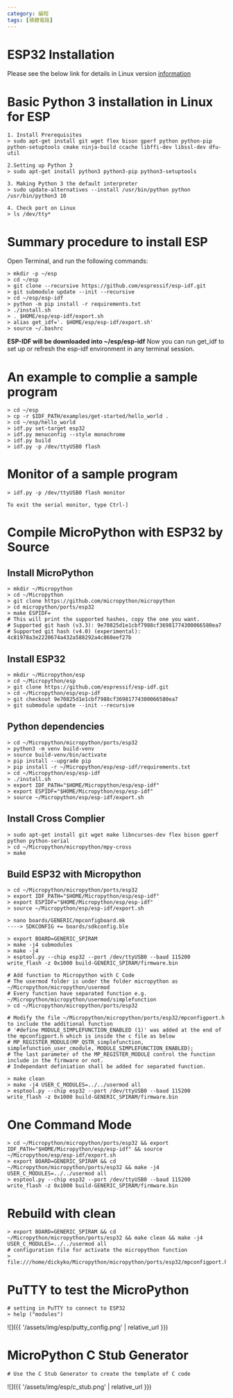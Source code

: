 ```yaml
---
category: 編程 
tags: [積體電路]
---
```


# ESP32 Installation
Please see the below link for details in Linux version [information](https://docs.espressif.com/projects/esp-idf/en/latest/esp32/get-started/linux-setup.html)

# Basic Python 3 installation in Linux for ESP
```
1. Install Prerequisites
> sudo apt-get install git wget flex bison gperf python python-pip python-setuptools cmake ninja-build ccache libffi-dev libssl-dev dfu-util

2.Setting up Python 3 
> sudo apt-get install python3 python3-pip python3-setuptools

3. Making Python 3 the default interpreter
> sudo update-alternatives --install /usr/bin/python python /usr/bin/python3 10

4. Check port on Linux
> ls /dev/tty*

```
# Summary procedure to install ESP
 
Open Terminal, and run the following commands:
```
> mkdir -p ~/esp
> cd ~/esp
> git clone --recursive https://github.com/espressif/esp-idf.git
> git submodule update --init --recursive
> cd ~/esp/esp-idf
> python -m pip install -r requirements.txt
> ./install.sh
> . $HOME/esp/esp-idf/export.sh
> alias get_idf='. $HOME/esp/esp-idf/export.sh'
> source ~/.bashrc
```
**ESP-IDF will be downloaded into ~/esp/esp-idf**
Now you can run get_idf to set up or refresh the esp-idf environment in any terminal session.

# An example to complie a sample program
```
> cd ~/esp
> cp -r $IDF_PATH/examples/get-started/hello_world .
> cd ~/esp/hello_world
> idf.py set-target esp32
> idf.py menuconfig --style monochrome
> idf.py build
> idf.py -p /dev/ttyUSB0 flash
```
#  Monitor of a sample program
```
> idf.py -p /dev/ttyUSB0 flash monitor

To exit the serial monitor, type Ctrl-]
```

# Compile MicroPython with ESP32 by Source

## Install MicroPython
```
> mkdir ~/Micropython
> cd ~/Micropython
> git clone https://github.com/micropython/micropython
> cd micropython/ports/esp32
> make ESPIDF= 
# This will print the supported hashes, copy the one you want.
# Supported git hash (v3.3): 9e70825d1e1cbf7988cf36981774300066580ea7
# Supported git hash (v4.0) (experimental): 4c81978a3e2220674a432a588292a4c860eef27b
```

## Install ESP32
```
> mkdir ~/Micropython/esp
> cd ~/Micropython/esp
> git clone https://github.com/espressif/esp-idf.git
> cd ~/Micropython/esp/esp-idf
> git checkout 9e70825d1e1cbf7988cf36981774300066580ea7
> git submodule update --init --recursive
```

## Python dependencies
```
> cd ~/Micropython/micropython/ports/esp32
> python3 -m venv build-venv
> source build-venv/bin/activate
> pip install --upgrade pip
> pip install -r ~/Micropython/esp/esp-idf/requirements.txt
> cd ~/Micropython/esp/esp-idf
> ./install.sh
> export IDF_PATH="$HOME/Micropython/esp/esp-idf"
> export ESPIDF="$HOME/Micropython/esp/esp-idf"
> source ~/Micropython/esp/esp-idf/export.sh
```

## Install Cross Complier
```
> sudo apt-get install git wget make libncurses-dev flex bison gperf python python-serial
> cd ~/Micropython/micropython/mpy-cross
> make
```

## Build ESP32 with Micropython
```
> cd ~/Micropython/micropython/ports/esp32
> export IDF_PATH="$HOME/Micropython/esp/esp-idf"
> export ESPIDF="$HOME/Micropython/esp/esp-idf"
> source ~/Micropython/esp/esp-idf/export.sh

> nano boards/GENERIC/mpconfigboard.mk
----> SDKCONFIG += boards/sdkconfig.ble

> export BOARD=GENERIC_SPIRAM
> make -j4 submodules
> make -j4
> esptool.py --chip esp32 --port /dev/ttyUSB0 --baud 115200 write_flash -z 0x1000 build-GENERIC_SPIRAM/firmware.bin

# Add function to Micropython with C Code
# The usermod folder is under the folder micropython as ~/Micropython/micropython/usermod
# Every function have separated function e.g. ~/Micropython/micropython/usermod/simplefunction
> cd ~/Micropython/micropython/ports/esp32

# Modify the file ~/Micropython/micropython/ports/esp32/mpconfigport.h to include the additional function
# '#define MODULE_SIMPLEFUNCTION_ENABLED (1)' was added at the end of the mpconfigport.h which is inside the c file as below
# MP_REGISTER_MODULE(MP_QSTR_simplefunction, simplefunction_user_cmodule, MODULE_SIMPLEFUNCTION_ENABLED); 
# The last parameter of the MP_REGISTER_MODULE control the function include in the firmware or not.
# Independant definiation shall be added for separated function. 

> make clean
> make -j4 USER_C_MODULES=../../usermod all
> esptool.py --chip esp32 --port /dev/ttyUSB0 --baud 115200 write_flash -z 0x1000 build-GENERIC_SPIRAM/firmware.bin
```
# One Command Mode
```
> cd ~/Micropython/micropython/ports/esp32 && export IDF_PATH="$HOME/Micropython/esp/esp-idf" && source ~/Micropython/esp/esp-idf/export.sh
> export BOARD=GENERIC_SPIRAM && cd ~/Micropython/micropython/ports/esp32 && make -j4 USER_C_MODULES=../../usermod all
> esptool.py --chip esp32 --port /dev/ttyUSB0 --baud 115200 write_flash -z 0x1000 build-GENERIC_SPIRAM/firmware.bin
```

# Rebuild with clean
```
> export BOARD=GENERIC_SPIRAM && cd ~/Micropython/micropython/ports/esp32 && make clean && make -j4 USER_C_MODULES=../../usermod all
# configuration file for activate the micropython function
> file:///home/dickyko/Micropython/micropython/ports/esp32/mpconfigport.h
```
# PuTTY to test the MicroPython
```
# setting in PuTTY to connect to ESP32
> help ("modules")
```
![]({{ '/assets/img/esp/putty_config.png' | relative_url }})


# MicroPython C Stub Generator
```
# Use the C Stub Generator to create the template of C code
```
![]({{ '/assets/img/esp/c_stub.png' | relative_url }})
